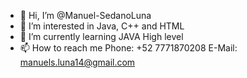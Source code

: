 - 👋 Hi, I’m @Manuel-SedanoLuna
- 👀 I’m interested in Java, C++ and HTML 
- 🌱 I’m currently learning JAVA High level
- 📫 How to reach me Phone: +52 7771870208 E-Mail: manuels.luna14@gmail.com

<!---
Manuel-SedanoLuna/Manuel-SedanoLuna is a ✨ special ✨ repository because its `README.md` (this file) appears on your GitHub profile.
You can click the Preview link to take a look at your changes.
--->
